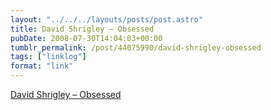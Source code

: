 ```yaml
---
layout: "../../../layouts/posts/post.astro"
title: David Shrigley – Obsessed
pubDate: 2008-07-30T14:04:03+00:00
tumblr_permalink: /post/44075990/david-shrigley-obsessed
tags: ["linklog"]
format: "link"
---
```


<!-- i'm so obsessed with being tidy that it stops me working -->

[David Shrigley &#8211; Obsessed][1]

[1]: http://www.davidshrigley.com/draw_htmpgs/state_of_play/3_obsessed.html
